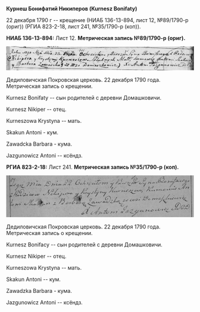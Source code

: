 **Курнеш Бонифатий Никиперов (Kurnesz Bonifaty)**

22 декабря 1790 г -- крещение (НИАБ 136-13-894, лист 12, №89/1790-р
(ориг)) (РГИА 823-2-18, лист 241, №35/1790-р (коп)).

**НИАБ 136-13-894:** Лист 12. **Метрическая запись №89/1790-р (ориг).**

![](./media/045f67a1490c042720aff20e373244c5bf280bdf.png)

Дедиловичская Покровская церковь. 22 декабря 1790 года. Метрическая
запись о крещении.

Kurnesz Bonifaty -- сын родителей с деревни Домашковичи.

Kurnesz Nikiper -- отец.

Kurneszowa Krystyna -- мать.

Skakun Antoni - кум.

Zawadcka Barbara - кума.

Jazgunowicz Antoni -- ксёндз.

**РГИА 823-2-18:** Лист 241. **Метрическая запись №35/1790-р (коп).**

![](./media/15462397ded15b49910bf013c50a291eac590756.png)

Дедиловичская Покровская церковь. 22 декабря 1790 года. Метрическая
запись о крещении.

Kurnesz Bonifacy -- сын родителей с деревни Домашковичи.

Kurnesz Nikiper -- отец.

Kurneszowa Krystyna -- мать.

Skakun Antoni -- кум.

Zawadzka Barbara - кума.

Jazgunowicz Antoni -- ксёндз.
